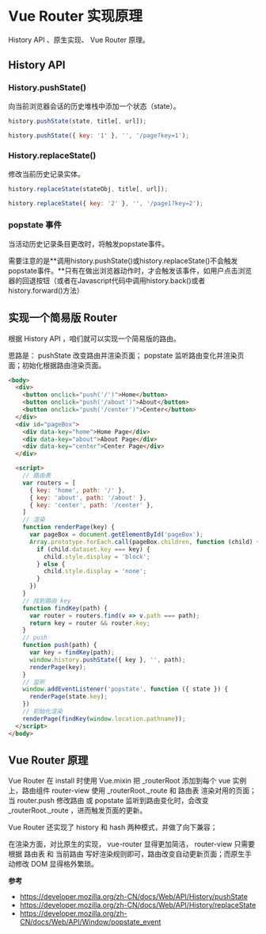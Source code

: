 # Vue Router 实现原理

History API 、原生实现、 Vue Router 原理。

## History API

### History.pushState()

向当前浏览器会话的历史堆栈中添加一个状态（state）。

```js
history.pushState(state, title[, url]);
```

```js
history.pushState({ key: '1' }, '', '/page?key=1');
```

### History.replaceState()

修改当前历史记录实体。

```js
history.replaceState(stateObj, title[, url]);
```

```js
history.replaceState({ key: '2' }, '', '/page1?key=2');
```

### popstate 事件

当活动历史记录条目更改时，将触发popstate事件。

需要注意的是**调用history.pushState()或history.replaceState()不会触发popstate事件。**只有在做出浏览器动作时，才会触发该事件，如用户点击浏览器的回退按钮（或者在Javascript代码中调用history.back()或者history.forward()方法）

## 实现一个简易版 Router

根据 History API ，咱们就可以实现一个简易版的路由。

思路是： pushState 改变路由并渲染页面； popstate 监听路由变化并渲染页面；初始化根据路由渲染页面。

```html
<body>
  <div>
    <button onclick="push('/')">Home</button>
    <button onclick="push('/about')">About</button>
    <button onclick="push('/center')">Center</button>
  </div>
  <div id="pageBox">
    <div data-key="home">Home Page</div>
    <div data-key="about">About Page</div>
    <div data-key="center">Center Page</div>
  </div>

  <script>
    // 路由表
    var routers = [
      { key: 'home', path: '/' },
      { key: 'about', path: '/about' },
      { key: 'center', path: '/center' },
    ]
    // 渲染
    function renderPage(key) {
      var pageBox = document.getElementById('pageBox');
      Array.prototype.forEach.call(pageBox.children, function (child) {
        if (child.dataset.key === key) {
          child.style.display = 'block';
        } else {
          child.style.display = 'none';
        }
      })
    }
    // 找到路由 key
    function findKey(path) {
      var router = routers.find(v => v.path === path);
      return key = router && router.key;
    }
    // push
    function push(path) {
      var key = findKey(path);
      window.history.pushState({ key }, '', path);
      renderPage(key);
    }
    // 监听
    window.addEventListener('popstate', function ({ state }) {
      renderPage(state.key);
    })
    // 初始化渲染
    renderPage(findKey(window.location.pathname));
  </script>
</body>
```

## Vue Router 原理

Vue Router 在 install 时使用 Vue.mixin 把 _routerRoot 添加到每个 vue 实例上，路由组件 router-view 使用 _routerRoot._route 和 路由表 渲染对用的页面；当 router.push 修改路由 或 popstate 监听到路由变化时，会改变 _routerRoot._route ，进而触发页面的更新。

Vue Router 还实现了 history 和 hash 两种模式，并做了向下兼容；

在渲染方面，对比原生的实现， vue-router 显得更加简洁， router-view 只需要根据 路由表 和 当前路由 写好渲染规则即可，路由改变自动更新页面；而原生手动修改 DOM 显得格外繁琐。

**参考**

* https://developer.mozilla.org/zh-CN/docs/Web/API/History/pushState
* https://developer.mozilla.org/zh-CN/docs/Web/API/History/replaceState
* https://developer.mozilla.org/zh-CN/docs/Web/API/Window/popstate_event
